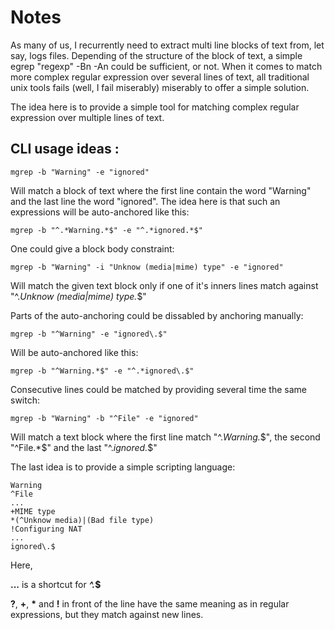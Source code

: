 # Notes

As many of us, I recurrently need to extract multi line blocks of text from, let say, logs files. Depending of the structure of the block of text, a simple egrep "regexp" -Bn -An could be sufficient, or not. When it comes to match more complex regular expression over several lines of text, all traditional unix tools fails (well, I fail miserably) miserably to offer a simple solution.

The idea here is to provide a simple tool for matching complex regular expression over multiple lines of text.

## CLI usage ideas :

    mgrep -b "Warning" -e "ignored"

Will match a block of text where the first line contain the word "Warning" and the last line the word "ignored".
The idea here is that such an expressions will be auto-anchored like this:

    mgrep -b "^.*Warning.*$" -e "^.*ignored.*$"

One could give a block body constraint:

    mgrep -b "Warning" -i "Unknow (media|mime) type" -e "ignored"

Will match the given text block only if one of it's inners lines match against "^.*Unknow (media|mime) type.*$"

Parts of the auto-anchoring could be dissabled by anchoring manually:

    mgrep -b "^Warning" -e "ignored\.$"

Will be auto-anchored like this:

    mgrep -b "^Warning.*$" -e "^.*ignored\.$"

Consecutive lines could be matched by providing several time the same switch:

    mgrep -b "Warning" -b "^File" -e "ignored"

Will match a text block where the first line match "^.*Warning.*$", the second "^File.*$" and the last "^.*ignored.*$"

The last idea is to provide a simple scripting language:

    Warning
    ^File
    ...
    +MIME type
    *(^Unknow media)|(Bad file type)
    !Configuring NAT
    ...
    ignored\.$

Here, 

__...__ is a shortcut for <strong>*^.*$</strong>

__?__, __+__, __*__ and __!__ in front of the line have the same meaning as in regular expressions, but they match against new lines.
